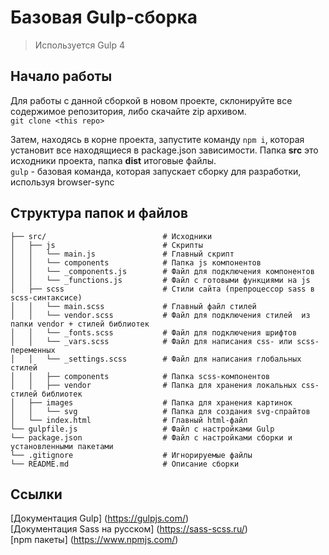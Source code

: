 # Базовая Gulp-сборка

> Используется Gulp 4

## Начало работы
Для работы с данной сборкой в новом проекте, склонируйте все содержимое репозитория, либо скачайте zip архивом. <br>
`git clone <this repo>`

Затем, находясь в корне проекта, запустите команду `npm i`, которая установит все находящиеся в package.json зависимости. Папка __src__ это исходники проекта, папка __dist__ итоговые файлы. <br>
`gulp` - базовая команда, которая запускает сборку для разработки, используя browser-sync

## Структура папок и файлов
```
├── src/                          # Исходники
│   ├── js                        # Скрипты
│   │   └── main.js               # Главный скрипт
│   │   └── components            # Папка js компонентов
│   │   └── _components.js        # Файл для подключения компонентов
│   │   └── _functions.js         # Файл с готовыми функциями на js
│   ├── scss                      # Стили сайта (препроцессор sass в scss-синтаксисе)
│   │   └── main.scss             # Главный файл стилей
│   │   └── vendor.scss           # Файл для подключения стилей  из папки vendor + стилей библиотек
│   │   └── _fonts.scss           # Файл для подключения шрифтов 
│   │   └── _vars.scss            # Файл для написания css- или scss-переменных
│   │   └── _settings.scss        # Файл для написания глобальных стилей
│   │   ├── components            # Папка scss-компонентов
│   │   ├── vendor                # Папка для хранения локальных css-стилей библиотек
│   ├── images                    # Папка для хранения картинок
│   │   └── svg                   # Папка для создания svg-спрайтов
│   └── index.html                # Главный html-файл
└── gulpfile.js                   # Файл с настройками Gulp
└── package.json                  # Файл с настройками сборки и установленными пакетами
└── .gitignore                    # Игнорируемые файлы
└── README.md                     # Описание сборки
```
## Ссылки
[Документация Gulp] (https://gulpjs.com/) <br>
[Документация Sass на русском] (https://sass-scss.ru/) <br>
[npm пакеты] (https://www.npmjs.com/)


